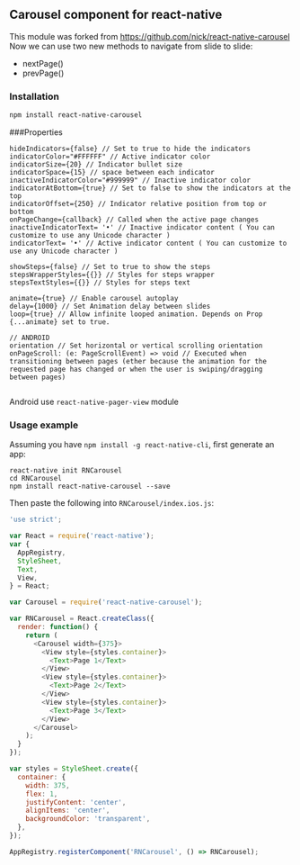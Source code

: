 ## Carousel component for react-native

This module was forked from https://github.com/nick/react-native-carousel
Now we can use two new methods to navigate from slide to slide: 
- nextPage()
- prevPage()

### Installation
```bash
npm install react-native-carousel
```

###Properties

```
hideIndicators={false} // Set to true to hide the indicators
indicatorColor="#FFFFFF" // Active indicator color
indicatorSize={20} // Indicator bullet size
indicatorSpace={15} // space between each indicator
inactiveIndicatorColor="#999999" // Inactive indicator color
indicatorAtBottom={true} // Set to false to show the indicators at the top
indicatorOffset={250} // Indicator relative position from top or bottom
onPageChange={callback} // Called when the active page changes
inactiveIndicatorText= '•' // Inactive indicator content ( You can customize to use any Unicode character )
indicatorText= '•' // Active indicator content ( You can customize to use any Unicode character )

showSteps={false} // Set to true to show the steps
stepsWrapperStyles={{}} // Styles for steps wrapper
stepsTextStyles={{}} // Styles for steps text

animate={true} // Enable carousel autoplay
delay={1000} // Set Animation delay between slides
loop={true} // Allow infinite looped animation. Depends on Prop {...animate} set to true.

// ANDROID 
orientation // Set horizontal or vertical scrolling orientation
onPageScroll: (e: PageScrollEvent) => void // Executed when transitioning between pages (ether because the animation for the requested page has changed or when the user is swiping/dragging between pages)
 
```

Android use `react-native-pager-view` module

### Usage example

Assuming you have `npm install -g react-native-cli`, first generate an app:

    react-native init RNCarousel
    cd RNCarousel
    npm install react-native-carousel --save

Then paste the following into `RNCarousel/index.ios.js`:

```javascript
'use strict';

var React = require('react-native');
var {
  AppRegistry,
  StyleSheet,
  Text,
  View,
} = React;

var Carousel = require('react-native-carousel');

var RNCarousel = React.createClass({
  render: function() {
    return (
      <Carousel width={375}>
        <View style={styles.container}>
          <Text>Page 1</Text>
        </View>
        <View style={styles.container}>
          <Text>Page 2</Text>
        </View>
        <View style={styles.container}>
          <Text>Page 3</Text>
        </View>
      </Carousel>
    );
  }
});

var styles = StyleSheet.create({
  container: {
    width: 375,
    flex: 1,
    justifyContent: 'center',
    alignItems: 'center',
    backgroundColor: 'transparent',
  },
});

AppRegistry.registerComponent('RNCarousel', () => RNCarousel);
```
